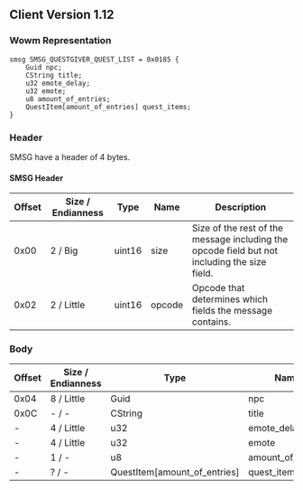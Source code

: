 ## Client Version 1.12

### Wowm Representation
```rust,ignore
smsg SMSG_QUESTGIVER_QUEST_LIST = 0x0185 {
    Guid npc;
    CString title;
    u32 emote_delay;
    u32 emote;
    u8 amount_of_entries;
    QuestItem[amount_of_entries] quest_items;
}
```
### Header
SMSG have a header of 4 bytes.

#### SMSG Header
| Offset | Size / Endianness | Type   | Name   | Description |
| ------ | ----------------- | ------ | ------ | ----------- |
| 0x00   | 2 / Big           | uint16 | size   | Size of the rest of the message including the opcode field but not including the size field.|
| 0x02   | 2 / Little        | uint16 | opcode | Opcode that determines which fields the message contains.|
### Body
| Offset | Size / Endianness | Type | Name | Description |
| ------ | ----------------- | ---- | ---- | ----------- |
| 0x04 | 8 / Little | Guid | npc |  |
| 0x0C | - / - | CString | title |  |
| - | 4 / Little | u32 | emote_delay |  |
| - | 4 / Little | u32 | emote |  |
| - | 1 / - | u8 | amount_of_entries |  |
| - | ? / - | QuestItem[amount_of_entries] | quest_items |  |
